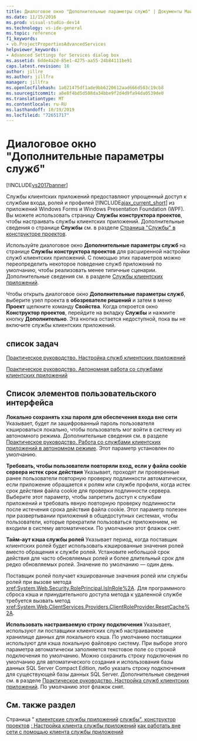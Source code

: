 ```yaml
---
title: Диалоговое окно "Дополнительные параметры служб" | Документы Майкрософт
ms.date: 11/15/2016
ms.prod: visual-studio-dev14
ms.technology: vs-ide-general
ms.topic: reference
f1_keywords:
- vb.ProjectPropertiesAdvancedServices
helpviewer_keywords:
- Advanced Settings for Services dialog box
ms.assetid: 6dde4a2d-85e1-4275-aa55-24b84111be91
caps.latest.revision: 18
author: jillre
ms.author: jillfra
manager: jillfra
ms.openlocfilehash: 1a021475df1ade9bb6220612aad666d503c19cb8
ms.sourcegitcommit: a8e8f4bd5d508da34bbe9f2d4d9fa94da0539de0
ms.translationtype: MT
ms.contentlocale: ru-RU
ms.lasthandoff: 10/19/2019
ms.locfileid: "72651717"
---
```

# <a name="advanced-settings-for-services-dialog-box"></a>Диалоговое окно "Дополнительные параметры служб"
[!INCLUDE[vs2017banner](../../includes/vs2017banner.md)]

Службы клиентских приложений предоставляют упрощенный доступ к службам входа, ролей и профилей [!INCLUDE[ajax_current_short](../../includes/ajax-current-short-md.md)] из приложений Windows Forms и Windows Presentation Foundation (WPF). Вы можете использовать страницу **Службы** **конструктора проектов**, чтобы настраивать службы клиентских приложений. Дополнительные сведения о странице **Службы** см. в разделе [Страница "Службы" в конструкторе проектов](../../ide/reference/services-page-project-designer.md).

 Используйте диалоговое окно **Дополнительные параметры служб** на странице **Службы** **конструктора проектов** для расширенной настройки служб клиентских приложений. С помощью этих параметров можно переопределить некоторое поведение служб приложений по умолчанию, чтобы реализовать менее типичные сценарии. Дополнительные сведения см. в разделе [Службы клиентских приложений](https://msdn.microsoft.com/library/1487d8df-089e-4f21-abfb-a791a652b58e).

 Чтобы открыть диалоговое окно **Дополнительные параметры служб**, выберите узел проекта в **обозревателе решений** и затем в меню **Проект** щелкните команду **Свойства**. Когда откроется окно **Конструктор проектов**, перейдите на вкладку **Службы** и нажмите кнопку **Дополнительно**. Эта кнопка остается недоступной, пока вы не включите службы клиентских приложений.

## <a name="task-list"></a>список задач
 [Практическое руководство. Настройка служб клиентских приложений](https://msdn.microsoft.com/library/34a8688a-a32c-40d3-94be-c8e610c6a4e8)

 [Практическое руководство. Автономная работа со службами клиентских приложений](https://msdn.microsoft.com/f792cb16-8520-4a0f-9dc9-07bfbc454e38)

## <a name="uielement-list"></a>Список элементов пользовательского интерфейса
 **Локально сохранять хэш пароля для обеспечения входа вне сети** Указывает, будет ли зашифрованный пароль пользователя кэшироваться локально, чтобы пользователь мог войти в систему из автономного режима. Дополнительные сведения см. в разделе [Практическое руководство. Работа со службами клиентских приложений в автономном режиме](https://msdn.microsoft.com/f792cb16-8520-4a0f-9dc9-07bfbc454e38). Этот параметр установлен по умолчанию.

 **Требовать, чтобы пользователи повторяли вход, если у файла cookie сервера истек срок действия** Указывает, проходят ли проверенные ранее пользователи повторную проверку подлинности автоматически, если приложение обращается к ролям или службе профиля, когда истек срок действия файла cookie для проверки подлинности сервера. Выберите этот параметр, чтобы запретить доступ к службам приложений и требовать явную повторную проверку подлинности после истечения срока действия файла cookie. Этот параметр полезен при развертывании приложений в общедоступных системах, чтобы пользователи, которые прекратили пользоваться приложением, не входили в систему автоматически. По умолчанию этот флажок снят.

 **Тайм-аут кэша службы ролей** Указывает период, когда поставщик клиентских ролей будет использовать кэшированные значения ролей вместо обращения к службе ролей. Установите небольшой срок действия для часто обновляемых ролей и более длительный срок для редко обновляемых ролей. Значение по умолчанию — один день.

 Поставщик ролей получает кэшированные значения ролей или службы ролей при вызове метода <xref:System.Web.Security.RolePrincipal.IsInRole%2A>. Для программного сброса кэша и принудительного доступа метода к удаленной службе требуется вызвать метод <xref:System.Web.ClientServices.Providers.ClientRoleProvider.ResetCache%2A>.

 **Использовать настраиваемую строку подключения** Указывает, используют ли поставщики клиентских служб настраиваемое хранилище данных для локального кэша. По умолчанию поставщики используют для кэша локальную файловую систему. При выборе этого параметра автоматически заполняется текстовое поле со строкой подключения по умолчанию. Можно сохранить строку подключения по умолчанию для автоматического создания и использования базы данных SQL Server Compact Edition, либо указать строку подключения для существующей базы данных SQL Server. Дополнительные сведения см. в разделе [Практическое руководство. Настройка служб клиентских приложений](https://msdn.microsoft.com/library/34a8688a-a32c-40d3-94be-c8e610c6a4e8). По умолчанию этот флажок снят.

## <a name="see-also"></a>См. также раздел
 Страница " [клиентские службы приложений](https://msdn.microsoft.com/library/1487d8df-089e-4f21-abfb-a791a652b58e) [службы", конструктор проектов](../../ide/reference/services-page-project-designer.md) [: Настройка клиента службы приложений](https://msdn.microsoft.com/library/34a8688a-a32c-40d3-94be-c8e610c6a4e8) [как работать вне сети с помощью клиента службы приложений](https://msdn.microsoft.com/f792cb16-8520-4a0f-9dc9-07bfbc454e38)
